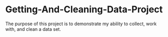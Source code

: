 # Getting-And-Cleaning-Data-Project
The purpose of this project is to demonstrate my ability to collect, work with, and clean a data set. 
